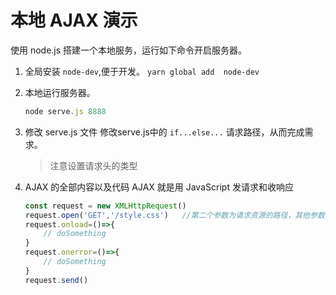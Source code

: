 # 本地 AJAX 演示

使用 node.js 搭建一个本地服务，运行如下命令开启服务器。

1. 全局安装 `node-dev`,便于开发。
    `yarn global add  node-dev`

2. 本地运行服务器。

    ```javascript
    node serve.js 8888
    ```

3. 修改 serve.js 文件
修改serve.js中的 `if...else...` 请求路径，从而完成需求。

    > 注意设置请求头的类型

4. AJAX 的全部内容以及代码
AJAX 就是用 JavaScript 发请求和收响应

    ```javascript
    const request = new XMLHttpRequest()
    request.open('GET','/style.css')   //第二个参数为请求资源的路径，其他参数能不用就不用！
    request.onload=()=>{
        // doSomething
    }
    request.onerror=()=>{
        // doSomething
    }
    request.send()
    ```
